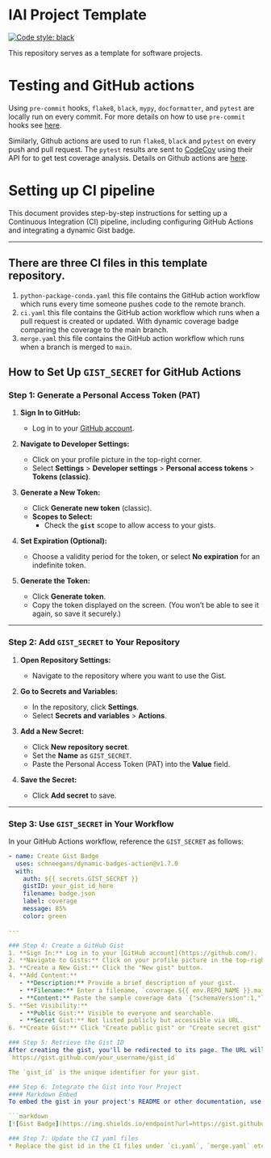 # IAI Project Template

[![Code style: black](https://img.shields.io/badge/code%20style-black-000000.svg)](https://github.com/psf/black)

This repository serves as a template for software projects.

# Testing and GitHub actions

Using `pre-commit` hooks, `flake8`, `black`, `mypy`, `docformatter`, and `pytest` are locally run on every commit. For more details on how to use `pre-commit` hooks see [here](https://github.com/iai-group/guidelines/tree/main/python#install-pre-commit-hooks).

Similarly, Github actions are used to run `flake8`, `black` and `pytest` on every push and pull request. The `pytest` results are sent to [CodeCov](https://about.codecov.io/) using their API for to get test coverage analysis. Details on Github actions are [here](https://github.com/iai-group/guidelines/blob/main/github/Actions.md).


# Setting up CI pipeline

This document provides step-by-step instructions for setting up a Continuous Integration (CI) pipeline, including configuring GitHub Actions and integrating a dynamic Gist badge.

---

## There are three CI files in this template repository.

1. `python-package-conda.yaml` this file contains the GitHub action workflow which runs every time someone pushes code to the remote branch.
2. `ci.yaml` this file contains the GitHub action workflow which runs when a pull request is created or updated. With dynamic coverage badge comparing the coverage to the main branch.
3. `merge.yaml` this file contains the GitHub action workflow which runs when a branch is merged to `main`.
## How to Set Up `GIST_SECRET` for GitHub Actions

### Step 1: Generate a Personal Access Token (PAT)
1. **Sign In to GitHub:**
   - Log in to your [GitHub account](https://github.com/).

2. **Navigate to Developer Settings:**
   - Click on your profile picture in the top-right corner.
   - Select **Settings** > **Developer settings** > **Personal access tokens** > **Tokens (classic)**.

3. **Generate a New Token:**
   - Click **Generate new token** (classic).
   - **Scopes to Select:**
     - Check the **`gist`** scope to allow access to your gists.

4. **Set Expiration (Optional):**
   - Choose a validity period for the token, or select **No expiration** for an indefinite token.

5. **Generate the Token:**
   - Click **Generate token**.
   - Copy the token displayed on the screen. (You won’t be able to see it again, so save it securely.)

---

### Step 2: Add `GIST_SECRET` to Your Repository
1. **Open Repository Settings:**
   - Navigate to the repository where you want to use the Gist.

2. **Go to Secrets and Variables:**
   - In the repository, click **Settings**.
   - Select **Secrets and variables** > **Actions**.

3. **Add a New Secret:**
   - Click **New repository secret**.
   - Set the **Name** as `GIST_SECRET`.
   - Paste the Personal Access Token (PAT) into the **Value** field.

4. **Save the Secret:**
   - Click **Add secret** to save.

---

### Step 3: Use `GIST_SECRET` in Your Workflow
In your GitHub Actions workflow, reference the `GIST_SECRET` as follows:

```yaml
- name: Create Gist Badge
  uses: schneegans/dynamic-badges-action@v1.7.0
  with:
    auth: ${{ secrets.GIST_SECRET }}
    gistID: your_gist_id_here
    filename: badge.json
    label: coverage
    message: 85%
    color: green

---

### Step 4: Create a GitHub Gist
1. **Sign In:** Log in to your [GitHub account](https://github.com/).
2. **Navigate to Gists:** Click on your profile picture in the top-right corner and select "Your gists" from the dropdown menu.
3. **Create a New Gist:** Click the "New gist" button.
4. **Add Content:**
   - **Description:** Provide a brief description of your gist.
   - **Filename:** Enter a filename, `coverage.${{ env.REPO_NAME }}.main.json`
   - **Content:** Paste the sample coverage data `{"schemaVersion":1,"label":"coverage","message":"36%","color":"red"}`
5. **Set Visibility:**
   - **Public Gist:** Visible to everyone and searchable.
   - **Secret Gist:** Not listed publicly but accessible via URL.
6. **Create Gist:** Click "Create public gist" or "Create secret gist" based on your preference.

### Step 5: Retrieve the Gist ID
After creating the gist, you'll be redirected to its page. The URL will look like this:
`https://gist.github.com/your_username/gist_id`

The `gist_id` is the unique identifier for your gist.

### Step 6: Integrate the Gist into Your Project
#### Markdown Embed
To embed the gist in your project's README or other documentation, use the following syntax:

```markdown
[![Gist Badge](https://img.shields.io/endpoint?url=https://gist.githubusercontent.com/your_username/gist_id/raw/badge.json)](https://gist.github.com/your_username/gist_id)

### Step 7: Update the CI yaml files 
* Replace the gist id in the CI files under `ci.yaml`, `merge.yaml` etc.